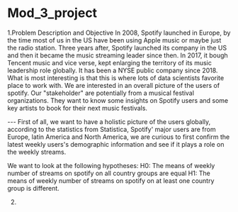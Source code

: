 # Mod_3_project

1.Problem Description and Objective
 In 2008, Spotify launched in Europe, by the time most of us in the US have been using Apple music or maybe just the radio station. Three years after, Spotify launched its company in the US and then it became the music streaming leader since then. In 2017, it bough Tencent music and vice verse, kept enlarging the territory of its music leadership role globally. It has been a NYSE public company since 2018. What is most interesting is that this is where lots of data scientists favorite place to work with.
 We are interested in an overall picture of the users of spotify. Our "stakeholder" are potentially from a musical festival organizations. They want to know some insights on Spotify users and some key artists to book for their next music festivals.
 
 --- First of all, we want to have a holistic picture of the users globally, according to the statistics from Statistica, Spotify' major users are from Europe, latin America and North America, we are curious to first confirm the latest weekly users's demographic information and see if it plays a role on the weekly streams.
 
 We want to look at the following hypotheses:
 H0: The means of weekly number of streams on spotify on all country groups are equal
 H1: The means of weekly number of streams on spotify on at least one country group is different.
 
 
 
 
 
 2. 